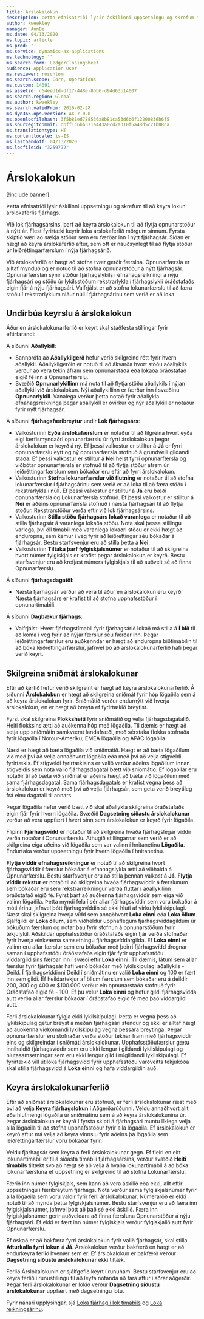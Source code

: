 ```yaml
---
title: Árslokalokun
description: Þetta efnisatriði lýsir áskilinni uppsetningu og skrefum til að keyra lokun árslokaferlis fjárhags.
author: kweekley
manager: AnnBe
ms.date: 04/13/2020
ms.topic: article
ms.prod: ''
ms.service: dynamics-ax-applications
ms.technology: ''
ms.search.form: LedgerClosingSheet
audience: Application User
ms.reviewer: roschlom
ms.search.scope: Core, Operations
ms.custom: 14091
ms.assetid: c64eed1d-df17-448e-8bb6-d94d63b14607
ms.search.region: Global
ms.author: kweekley
ms.search.validFrom: 2016-02-28
ms.dyn365.ops.version: AX 7.0.0
ms.openlocfilehash: 3f5b81ed788536a8b81ca53d6b6f12200836b6f5
ms.sourcegitcommit: dbff1c6bb371a443a0cd2a310f5a48d5c21b08ca
ms.translationtype: HT
ms.contentlocale: is-IS
ms.lasthandoff: 04/13/2020
ms.locfileid: "3259772"
---
```

# <a name="year-end-close"></a>Árslokalokun

[!include [banner](../includes/banner.md)]

Þetta efnisatriði lýsir áskilinni uppsetningu og skrefum til að keyra lokun árslokaferlis fjárhags. 

Við lok fjárhagsársins, þarf að keyra árslokalokun til að flytja opnunarstöður á nýtt ár. Flest fyrirtæki keyrir loka árslokaferlið mörgum sinnum. Fyrsta skiptið væri að sækja stöður sem eru færðar inn í nýtt fjárhagsár. Síðan er hægt að keyra árslokaferlið aftur, sem oft er nauðsynlegt til að flytja stöður úr leiðréttingarfærslum í nýja fjárhagsárið. 

Við árslokaferlið er hægt að stofna tvær gerðir færslna. Opnunarfærsla er alltaf mynduð og er notuð til að stofna opnunarstöður á nýtt fjárhagsár. Opnunarfærslan sýnir stöður fjárhagslykils í efnahagsreikningi á nýju fjárhagsári og stöðu úr lykilsstöðum rekstrarlykla í fjárhagslykli óráðstafaðs eigin fjár á nýju fjárhagsári. Valfrjálst er að stofna lokunarfærslu til að færa stöðu í rekstrarlyklum niður núll í fjárhagsárinu sem verið er að loka.

## <a name="prepare-to-run-the-year-end-close"></a>Undirbúa keyrslu á árslokalokun
Áður en árslokalokunarferlið er keyrt skal staðfesta stillingar fyrir eftirfarandi: 

Á síðunni **Aðallykill**:

-   Sannprófa að **Aðallykilgerð** hefur verið skilgreind rétt fyrir hvern aðallykil. Aðallykilgerðin er notuð til að ákvarða hvort stöðu aðallykils verður að vera tekin áfram sem opnunarstaða eða lokaða óráðstafað eigið fé inn á Opnunarfærslu.
-   Svæðið **Opnunarlykillinn** má nota til að flytja stöðu aðallykils í nýjan aðallykil við árslokalokun. Nýi aðallykillinn er færður inn í svæðinu **Opnunarlykill**. Vanalega verður þetta notað fyrir aðallykla efnahagsreikninga þegar aðallykill er óvirkur og nýr aðallykill er notaður fyrir nýtt fjárhagsár.

Á síðunni **fjárhagsfæribreytur** undir **Lok fjárhagsárs**:

-   Valkosturinn **Eyða árslokafærslum** er notaður til að tilgreina hvort eyða eigi kerfismyndaðri opnunarfærslu úr fyrri árslokalokun þegar árslokalokun er keyrð á ný. Ef þessi valkostur er stilltur á **Já** er fyrri opnunarfærslu eytt og ný opnunarfærsla stofnuð á grundvelli gildandi staða. Ef þessi valkostur er stilltur á **Nei** helst fyrri opnunarfærsla og viðbótar opnunarfærsla er stofnuð til að flytja stöður áfram úr leiðréttingarfærslum sem bókaðar eru eftir að fyrri árslokalokun.
-   Valkosturinn **Stofna lokunarfærslur við flutning** er notaður til að stofna lokunarfærslur í fjárhagsárinu sem verið er að loka til að færa stöðu í rekstrarlykla í núll. Ef þessi valkostur er stilltur á **Já** eru bæði opnunarfærsla og Lokunarfærsla stofnuð. Ef þessi valkostur er stilltur á **Nei** er aðeins opnunarfærsla stofnuð í næsta fjárhagsári til að flytja stöður. Rekstrarstöður verða eftir við lok fjárhagsársins.
-   Valkosturinn **Stilla stöðu fjárhagsárs lokað varanlega** er notaður til að stilla fjárhagsár á varanlega lokaða stöðu. Nota skal þessa stillingu varlega, því öll tímabil með varanlega lokaðri stöðu er ekki hægt að enduropna, sem kemur í veg fyrir að leiðréttingar séu bókaðar á fjárhagsár. Bestu starfsvenjur eru að stilla þetta á **Nei**.
-   Valkosturinn **Tiltaka þarf fylgiskjalsnúmer** er notaður til að skilgreina hvort númer fylgiskjals er krafist þegar árslokalokun er keyrð. Bestu starfsvenjur eru að krefjast númers fylgiskjals til að auðvelt sé að finna Opnunarfærslu.

Á síðunni **fjárhagsdagatöl**:

-   Næsta fjárhagsár verður að vera til áður en árslokalokun eru keyrð. Næsta fjárhagsárs er krafist til að stofna upphafsstöður í opnunartímabili.

Á síðunni **Dagbækur fjárhags**:

-   Valfrjálst: Hvert fjárhagstímabil fyrir fjárhagsárið lokað má stilla á **Í bið** til að koma í veg fyrir að nýjar færslur séu færðar inn. Þegar leiðréttingarfærslur eru auðkenndar er hægt að enduropna biðtímabilin til að bóka leiðréttingarfærslur, jafnvel þó að árslokalokunarferlið hafi þegar verið keyrt.

## <a name="define-year-end-close-templates"></a>Skilgreina sniðmát árslokalokunar
Eftir að kerfið hefur verið skilgreint er hægt að keyra árslokalokunarferlið. Á síðunni **Árslokalokun** er hægt að skilgreina sniðmát fyrir hóp lögaðila sem á að keyra árslokalokun fyrir. Sniðmátið verður endurnýtt við hverja árslokalokun, en er hægt að breyta ef fyrirtækið breytist. 

Fyrst skal skilgreina **Flokksheiti** fyrir sniðmátið og velja fjárhagsdagatalið. Heiti flokksins ætti að auðkenna hóp með lögaðila.  Til dæmis er hægt að setja upp sniðmátin samkvæmt landafræði, með sérstaka flokka stofnaða fyrir lögaðila í Norður-Ameríku, EMEA lögaðila og APAC lögaðila. 

Næst er hægt að bæta lögaðila við sniðmátið. Hægt er að bæta lögaðilum við með því að velja annaðhvort lögaðila eða með því að velja stigveldi fyrirtækis. Ef stigveldi fyrirtækisins er valið verður aðeins lögaðilum innan stigveldis sem nota valið fjárhagsdagatal bætt við sniðmátið. Ef lögaðilar eru notaðir til að bæta við sniðmát er aðeins hægt að bæta við lögaðilum með sama fjárhagsdagatal. Sama fjárhagsdagatals er krafist vegna þess að árslokalokun er keyrð með því að velja fjárhagsár, sem geta verið breytileg frá einu dagatali til annars. 

Þegar lögaðila hefur verið bætt við skal aðallykla skilgreina óráðstafaðs eigin fjár fyrir hvern lögaðila. Svæðið **Dagsetning síðastu árslokalokunar** verður að vera uppfært í hvert sinn sem árslokalokun er keyrð fyrir lögaðila. 

Flipinn **Fjárhagsvídd** er notaður til að skilgreina hvaða fjárhagslegar víddir verða notaðar í Opnunarfærslu. Athugið stillingarnar sem verið er að skilgreina eiga aðeins við lögaðila sem var valinn í hnitanetinu **Lögaðila**. Endurtaka verður uppsetningu fyrir hvern lögaðila í hnitanetinu. 

**Flytja víddir efnahagsreikningur** er notuð til að skilgreina hvort fjárhagsvíddir í færslur bókaðar á efnahagslykla ætti að viðhalda á Opnunarfærslu. Bestu starfsvenjur eru að stilla þennan valkost á **Já**. **Flytja víddir rekstur** er notað til að skilgreina hvaða fjárhagsvíddir á færslunum sem bókaðar eru sem rekstrarreikningur verða fluttar í aðallykilinn óráðstafað eigið fé. Fyrst þarf að auðkenna fjárhagsvíddir sem eiga við valinn lögaðila. Þetta myndi fela í sér allar fjárhagsvíddir sem voru bókaðar á móti árinu, jafnvel þótt fjárhagsvíddin sé ekki hluti af virku lykilskipulagi. Næst skal skilgreina hverja vídd sem annaðhvort **Loka einni** eða **Loka öllum**.  Sjálfgildi er **Loka öllum**, sem viðheldur upphaflegum fjárhagsvíddagildum úr bókuðum færslum og notar þau fyrir stofnun á opnunarstöðum fyrir tekjulykil. Aðskildar upphafsstöður óráðstafaðs eigin fjár verða stofnaðar fyrir hverja einkvæma samsetningu fjárhagsvíddargilda. Ef **Loka einni** er valinn eru allar færslur sem eru bókaðar með þeirri fjárhagsvídd dregnar saman í upphafsstöðu óráðstafaðs eigin fjár fyrir upphafsstöðu víddargildisins færðar inn í svæði eftir **Loka einni**. Til dæmis, látum sem allar færslur fyrir fjárhagsár hafi verið bókaðar með lykilskipulagi aðallykils - Deild. Í fjárhagsvíddinni Deild í sniðmátinu er valið **Loka einni** og 100 er fært inn sem gildi. Ef heildartekjur af öllum færslum sem bókaðar eru á deildir 200, 300 og 400 er $100.000 verður ein opnunarstaða stofnuð fyrir Óráðstafað eigið fé - 100. Ef þú velur **Loka einni** og hefur gildi fjárhagsvídda autt verða allar færslur bókaðar í óráðstafað eigið fé með það víddargildi autt. 

Ferli árslokalokunar fylgja ekki lykilskipulagi. Þetta er vegna þess að lykilskipulag getur breyst á meðan fjárhagsári stendur og ekki er alltaf hægt að auðkenna viðkomandi lykilskipulag vegna þessara breytinga.  Þegar opnunarfærslur eru stofnaðar verða stöður teknar fram með fjárhagsvíddir eins og skilgreindar í sniðmáti árslokalokunar. Upphafsstöðufærslur gætu innihaldið fjárhagsvíddir sem eru ekki lengur í gildandi lykilskipulagi og hlutasamsetningar sem eru ekki lengur gild í núgildandi lykilskipulagi. Ef fyrirtækið vill útiloka fjárhagsvídd fyrir upphafsstöðu varðveitts tekjukóða skal stilla fjárhagsvídd á **Loka einni** og hafa víddargildin auð.

## <a name="run-the-year-end-close-process"></a>Keyra árslokalokunarferlið
Eftir að sniðmát árslokalokunar eru stofnuð, er ferli árslokalokunar ræst með því að velja **Keyra fjárhagslokun** í Aðgerðarúðunni. Veldu annaðhvort allt eða hlutmengi lögaðila úr sniðmátinu sem á að keyra árslokalokunina úr. Þegar árslokalokun er keyrð í fyrsta skipti á fjárhagsári muntu líklega velja alla lögaðila til að stofna upphafsstöður fyrir alla lögaðila. Ef árslokalokun er keyrð aftur má velja að keyra vinnslu fyrir aðeins þá lögaðila sem leiðréttingarfærslur voru bókaðar fyrir. 

Veldu fjárhagsár sem keyra á ferli árslokalokunar gegn. Ef fleiri en eitt lokunartímabil er til á síðasta tímabili fjárhagsársins, verður svæðið **Heiti tímabils** tiltækt svo að hægt sé að velja á hvaða lokunartímabil á að bóka lokunarfærsluna ef uppsetning er skilgreind til að stofna Lokunarfærslu. 

Færið inn númer fylgiskjals, sem kann að vera áskilið eða ekki, allt eftir uppsetningu í færibreytum fjárhags. Nota verður sama fylgiskjalsnúmer fyrir alla lögaðila sem voru valdir fyrir ferli árslokalokunar. Númeraröð er ekki notuð til að mynda þetta fylgiskjalsnúmer. Bestu starfsvenjur eru að færa inn fylgiskjalsnúmer, jafnvel þótt að það sé ekki áskilið. Færa inn fylgiskjalsnúmer gerir auðveldara að finna færsluna Opnunarstöður á nýju fjárhagsári. Ef ekki er fært inn númer fylgiskjals verður fylgiskjalið autt fyrir Opnunarfærslu. 

Ef óskað er að bakfæra fyrri árslokalokun fyrir valið fjárhagsár, skal stilla **Afturkalla fyrri lokun** á **Já**. Árslokalokun verður bakfærð en hægt er að endurkeyra ferlið hvenær sem er. Ef árslokalokun er bakfærð verður **Dagsetning síðustu árslokalokunar** ekki tiltæk. 

Ferlið Árslokalokunin er sjálfgefið keyrt í runuham. Bestu starfsvenjur eru að keyra ferlið í runustillingu til að leyfa notanda að fara aftur í aðrar aðgerðir. Þegar ferli árslokalokunar er lokið verður **Dagsetning síðustu árslokalokunar** uppfært með dagsetningu lotu.

Fyrir nánari upplýsingar, sjá [Loka fjárhag í lok tímabils](close-general-ledger-at-period-end.md) og [Loka reikningsárinu](tasks/close-fiscal-year.md).



